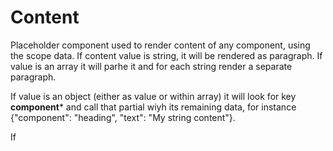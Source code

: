 # Content
Placeholder component used to render content of any component, using the scope data.
If content value is string, it will be rendered as paragraph. If value is an array it will parhe it and for each string render a separate paragraph.

If value is an object (either as value or within array) it will look for key **component*** and call that partial wiyh its remaining data, for instance {"component": "heading", "text": "My string content"}.

If
